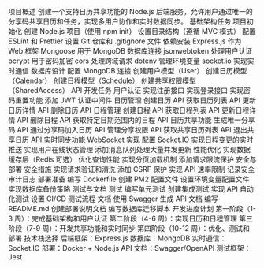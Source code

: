 项目概述
创建一个支持日历共享功能的 Node.js 后端服务，允许用户通过唯一的分享码共享日历和任务，实现多用户协作和实时数据同步。
基础架构任务
项目初始化
创建 Node.js 项目（使用 npm init）
设置目录结构（遵循 MVC 模式）
配置 ESLint 和 Prettier
设置 Git 仓库和 .gitignore 文件
依赖安装
Express.js 作为 Web 框架
Mongoose 用于 MongoDB 数据库连接
jsonwebtoken 处理用户认证
bcrypt 用于密码加密
cors 处理跨域请求
dotenv 管理环境变量
socket.io 实现实时通信
数据库设计
配置 MongoDB 连接
创建用户模型（User）
创建日历模型（Calendar）
创建日程模型（Schedule）
创建共享权限模型（SharedAccess）
API 开发任务
用户认证
实现注册接口
实现登录接口
实现密码重置功能
添加 JWT 认证中间件
日历管理
创建日历 API
获取日历列表 API
更新日历详情 API
删除日历 API
日程管理
创建日程 API
获取日程列表 API
更新日程详情 API
删除日程 API
获取特定日期范围内的日程 API
日历共享功能
生成唯一分享码 API
通过分享码加入日历 API
管理分享权限 API
获取共享日历列表 API
退出共享日历 API
实时同步功能
WebSocket 实现
配置 Socket.IO
实现日程变更的实时推送
实现用户在线状态管理
添加消息队列处理大量并发更新
性能优化
实现数据缓存层（Redis 可选）
优化查询性能
实现分页加载机制
添加请求限流保护
安全与部署
安全措施
实现请求验证和清洗
添加 CSRF 保护
实现 API 速率限制
记录安全审计日志
部署准备
编写 Dockerfile
创建 PM2 配置文件
设置环境变量配置文件
实现数据库备份策略
测试与文档
测试
编写单元测试
创建集成测试
实现 API 自动化测试
设置 CI/CD 测试流程
文档
使用 Swagger 生成 API 文档
编写 README.md
创建部署说明文档
编写数据库迁移脚本
开发进度计划
第一阶段（1-3 周）：完成基础架构和用户认证
第二阶段（4-6 周）：实现日历和日程管理
第三阶段（7-9 周）：开发共享功能和实时同步
第四阶段（10-12 周）：优化、测试和部署
技术栈选择
后端框架：Express.js
数据库：MongoDB
实时通信：Socket.IO
部署：Docker + Node.js
API 文档：Swagger/OpenAPI
测试框架：Jest